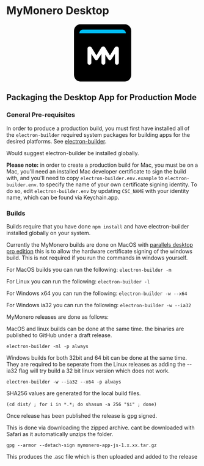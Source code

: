 # MyMonero Desktop

<p align="center">
  <svg width="150" height="150" viewBox="0 0 150 150" fill="none" xmlns="http://www.w3.org/2000/svg">
<path fill-rule="evenodd" clip-rule="evenodd" d="M0 17.648C0 7.90128 7.43852 0 16.6257 0H133.374C142.556 0 150 7.90602 150 17.648V132.352C150 142.099 142.561 150 133.374 150H16.6257C7.4436 150 0 142.094 0 132.352V17.648Z" fill="black"/>
<path fill-rule="evenodd" clip-rule="evenodd" d="M35.4404 100.954C35.4404 103.754 37.6404 105.954 40.4404 105.954C43.2404 105.954 45.5071 103.754 45.5071 100.954V77.7544L54.3738 91.4211C55.4404 93.0211 56.7738 94.0211 58.6404 94.0211C60.5071 94.0211 61.8404 93.0211 62.9071 91.4211L71.9071 77.5544V100.821C71.9071 103.621 74.1738 105.954 76.9738 105.954C79.8404 105.954 82.1071 103.688 82.1071 100.821V63.7544C82.1071 60.8878 79.8404 58.6211 76.9738 58.6211H75.8404C73.7738 58.6211 72.3071 59.4878 71.2404 61.2211L58.7738 81.4878L46.3738 61.2878C45.4404 59.7544 43.9071 58.6211 41.7071 58.6211H40.5738C37.7071 58.6211 35.4404 60.8878 35.4404 63.7544V100.954Z" fill="white"/>
<path fill-rule="evenodd" clip-rule="evenodd" d="M80.9104 100.954V77.7544L89.777 91.4211C90.8437 93.0211 92.177 94.0211 94.0437 94.0211C95.9103 94.0211 97.2437 93.0211 98.3103 91.4211L107.31 77.5544V100.821C107.31 103.621 109.577 105.954 112.377 105.954C115.244 105.954 117.51 103.688 117.51 100.821V63.7544C117.51 60.8878 115.244 58.6211 112.377 58.6211H111.244C109.177 58.6211 107.71 59.4878 106.644 61.2211L94.177 81.4878L81.777 61.2878C80.8437 59.7544 79.3104 58.6211 77.1104 58.6211C77.1104 58.6211 80.9104 103.754 80.9104 100.954Z" fill="white"/>
<path d="M14.0625 23.4375C14.0625 18.2598 18.2598 14.0625 23.4375 14.0625H126.563C131.74 14.0625 135.938 18.2598 135.938 23.4375V23.4375H14.0625V23.4375Z" fill="#00BDF4"/>
</svg>
</p>

## Packaging the Desktop App for Production Mode

### General Pre-requisites

In order to produce a production build, you must first have installed all of the `electron-builder` required system packages for building apps for the desired platforms. See [electron-builder](https://www.electron.build/).

Would suggest electron-builder be installed globally.

**Please note:** in order to create a production build for Mac, you must be on a Mac, you'll need an installed Mac developer certificate to sign the build with, and you'll need to copy `electron-builder.env.example` to `electron-builder.env`.  to specify the name of your own certificate signing identity. To do so, edit `electron-builder.env` by updating `CSC_NAME` with your identity name, which can be found via Keychain.app.


### Builds

Builds require that you have done `npm install` and have electron-builder installed globally on your system.

Currently the MyMonero builds are done on MacOS with [parallels desktop pro edition](https://www.parallels.com/products/desktop/pro/) this is to allow the hardware certificate signing of the windows build. This is not required if you run the commands in windows yourself.

For MacOS builds you can run the following:
`electron-builder -m`

For Linux you can run the following:
`electron-builder -l`

For Windows x64 you can run the following:
`electron-builder -w --x64`

For Windows ia32 you can run the following:
`electron-builder -w --ia32`

MyMonero releases are done as follows:

MacOS and linux builds can be done at the same time. the binaries are published to GitHub under a draft release.

`electron-builder -ml -p always`

Windows builds for both 32bit and 64 bit can be done at the same time. They are required to be seperate from the Linux releases as adding the --ia32 flag will try build a 32 bit linux version which does not work.

`electron-builder -w --ia32 --x64 -p always`

SHA256 values are generated for the local build files.

`(cd dist/ ; for i in *.*; do shasum -a 256 "$i" ; done)`

Once release has been published the release is gpg signed.

This is done via downloading the zipped archive. cant be downloaded with Safari as it automatically unzips the folder.

`gpg --armor --detach-sign mymonero-app-js-1.x.xx.tar.gz`

This produces the .asc file which is then uploaded and added to the release